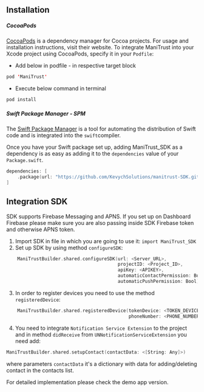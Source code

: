 ## Installation

##### CocoaPods 

[CocoaPods](https://cocoapods.org/) is a dependency manager for Cocoa projects. For usage and installation instructions, visit their website. To integrate ManiTrust into your Xcode project using CocoaPods, specify it in your `Podfile`:

- Add below in podfile - in respective target block

```swift
pod 'ManiTrust'
```

- Execute below command in terminal

```swift
pod install
```

##### Swift Package Manager - SPM

The [Swift Package Manager](https://swift.org/package-manager/) is a tool for automating the distribution of Swift code and is integrated into the `swift`compiler.

 Once you have your Swift package set up, adding ManiTrust_SDK as a dependency is as easy as adding it to the `dependencies` value of your `Package.swift`.

```swift
dependencies: [
    .package(url: "https://github.com/KevychSolutions/manitrust-SDK.git")
]
```

## Integration SDK

SDK supports Firebase Messaging and APNS. If you set up on Dashboard Firebase please make sure you are also passing inside SDK Firebase token and otherwise APNS token.

1. Import SDK in file in which you are going to use it: `import ManiTrust_SDK`
2. Set up SDK by using method `configureSDK`: 

```swift
    ManiTrustBuilder.shared.configureSDK(url: <Server_URL>,
                                         projectID: <Project_ID>,
                                         apiKey: <APIKEY>,
                                         automaticContactPermission: Bool,
                                         automaticPushPermission: Bool)
```

3. In order to register devices you need to use the method `registeredDevice`:

```swift
    ManiTrustBuilder.shared.registeredDevice(tokenDevice: <TOKEN_DEVICE>,
                                             phoneNumber: <PHONE_NUMBER>)
```

4. You need to integrate `Notification Service Extension` to the project and in method `didReceive` from `UNNotificationServiceExtension` you need add:

 ```swift
 ManiTrustBuilder.shared.setupContact(contactData: <[String: Any]>)
 ```
where parameters `contactData` it's a dictionary with data for adding/deleting contact in the contacts list.

For detailed implementation please check the demo app version.
